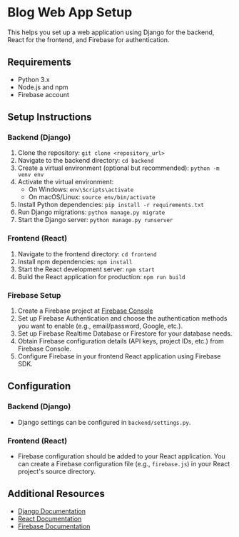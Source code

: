# Blog Web App Setup
This helps you set up a web application using Django for the backend, React for the frontend, and Firebase for authentication.

## Requirements

- Python 3.x
- Node.js and npm
- Firebase account

## Setup Instructions

### Backend (Django)

1. Clone the repository: `git clone <repository_url>`
2. Navigate to the backend directory: `cd backend`
3. Create a virtual environment (optional but recommended): `python -m venv env`
4. Activate the virtual environment:
    - On Windows: `env\Scripts\activate`
    - On macOS/Linux: `source env/bin/activate`
5. Install Python dependencies: `pip install -r requirements.txt`
6. Run Django migrations: `python manage.py migrate`
7. Start the Django server: `python manage.py runserver`

### Frontend (React)

1. Navigate to the frontend directory: `cd frontend`
2. Install npm dependencies: `npm install`
3. Start the React development server: `npm start`
4. Build the React application for production: `npm run build`

### Firebase Setup

1. Create a Firebase project at [Firebase Console](https://console.firebase.google.com/)
2. Set up Firebase Authentication and choose the authentication methods you want to enable (e.g., email/password, Google, etc.).
3. Set up Firebase Realtime Database or Firestore for your database needs.
4. Obtain Firebase configuration details (API keys, project IDs, etc.) from Firebase Console.
5. Configure Firebase in your frontend React application using Firebase SDK.

## Configuration

### Backend (Django)

- Django settings can be configured in `backend/settings.py`.

### Frontend (React)

- Firebase configuration should be added to your React application. You can create a Firebase configuration file (e.g., `firebase.js`) in your React project's source directory.

## Additional Resources

- [Django Documentation](https://docs.djangoproject.com/en/stable/)
- [React Documentation](https://reactjs.org/docs/getting-started.html)
- [Firebase Documentation](https://firebase.google.com/docs)

